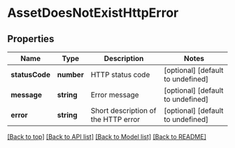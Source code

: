 # AssetDoesNotExistHttpError

## Properties

|Name | Type | Description | Notes|
|------------ | ------------- | ------------- | -------------|
|**statusCode** | **number** | HTTP status code | [optional] [default to undefined]|
|**message** | **string** | Error message | [optional] [default to undefined]|
|**error** | **string** | Short description of the HTTP error | [optional] [default to undefined]|




[[Back to top]](#) [[Back to API list]](../../README.md#documentation-for-api-endpoints) [[Back to Model list]](../../README.md#documentation-for-models) [[Back to README]](../../README.md)
